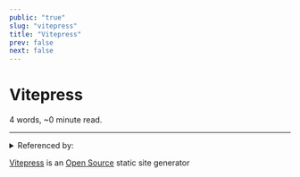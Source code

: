 ```yaml
---
public: "true"
slug: "vitepress"
title: "Vitepress"
prev: false
next: false
---
```

<script setup>
import { data } from '../../git.data.ts';
import { useData } from 'vitepress';
const pageData = useData();
</script>
<h1 class="p-name">Vitepress</h1>
<p>4 words, ~0 minute read. <span v-html="data[`site/${pageData.page.value.relativePath}`]" /></p>
<hr/>

<details><summary>Referenced by:</summary><a href="/garden/my-personal-website">My Personal Website</a><a href="/garden/this-knowledge-hub">This Knowledge Hub</a></details>

[Vitepress](https://vitepress.dev) is an [Open Source](/garden/open-source) static site generator